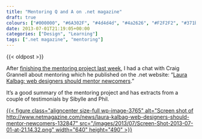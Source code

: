 ```yaml
---
title: "Mentoring Q and A on .net magazine"
draft: true
colours: ["#000000", "#6A302F", "#4d4d4d", "#4a2626", "#F2F2F2", "#371b1b", "#FFFFFF"]
date: 2013-07-01T21:19:05+00:00
categories: ["Design", "Learning"]
tags: [".net magazine", "mentoring"]
---
```


{{< oldpost >}}

After [finishing the mentoring project last week](http://laurakalbag.wpengine.com/mentoring-the-evaluation/ "Mentoring: the evaluation"), I had a chat with Craig Grannell about mentoring which he published on the .net website: “[Laura Kalbag: web designers should mentor newcomers](http://www.netmagazine.com/news/laura-kalbag-web-designers-should-mentor-newcomers-132847 "Laura Kalbag: web designers should mentor newcomers on .net magazine").”

It’s a good summary of the mentoring project and has extracts from a couple of testimonials by Sibylle and Phil.

[{{< figure class="aligncenter size-full wp-image-3765" alt="Screen shot of http://www.netmagazine.com/news/laura-kalbag-web-designers-should-mentor-newcomers-132847" src="/images/2013/07/Screen-Shot-2013-07-01-at-21.14.32.png" width="640" height="490" >}}](/images/2013/07/Screen-Shot-2013-07-01-at-21.14.32.png)

	